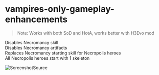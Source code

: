 # vampires-only-gameplay-enhancements
> Note: Works with both SoD and HotA, works better with H3Evo mod

Disables Necromancy skill  
Disables Necromancy artifacts  
Replaces Necromancy starting skill for Necropolis heroes  
All Necropolis heroes start with 1 skeleton  

![ScreenshotSource](https://github.com/vcmi-mods/vampires-only-gameplay-enhancements/assets/15194321/11eee07a-d40f-41f3-b96c-bee8d7740f35)

